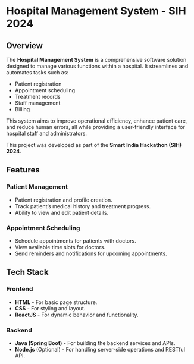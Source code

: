 <h1>Hospital Management System - SIH 2024</h1>

<h2>Overview</h2>
<p>The <strong>Hospital Management System</strong> is a comprehensive software solution designed to manage various functions within a hospital. It streamlines and automates tasks such as:</p>
<ul>
  <li>Patient registration</li>
  <li>Appointment scheduling</li>
  <li>Treatment records</li>
  <li>Staff management</li>
  <li>Billing</li>
</ul>
<p>This system aims to improve operational efficiency, enhance patient care, and reduce human errors, all while providing a user-friendly interface for hospital staff and administrators.</p>
<p>This project was developed as part of the <strong>Smart India Hackathon (SIH) 2024</strong>.</p>

<h2>Features</h2>
<h3>Patient Management</h3>
<ul>
  <li>Patient registration and profile creation.</li>
  <li>Track patient’s medical history and treatment progress.</li>
  <li>Ability to view and edit patient details.</li>
</ul>

<h3>Appointment Scheduling</h3>
<ul>
  <li>Schedule appointments for patients with doctors.</li>
  <li>View available time slots for doctors.</li>
  <li>Send reminders and notifications for upcoming appointments.</li>
</ul>

<h2>Tech Stack</h2>
<h3>Frontend</h3>
<ul>
  <li><strong>HTML</strong> - For basic page structure.</li>
  <li><strong>CSS</strong> - For styling and layout.</li>
  <li><strong>ReactJS</strong> - For dynamic behavior and functionality.</li>
</ul>

<h3>Backend</h3>
<ul>
  <li><strong>Java (Spring Boot)</strong> - For building the backend services and APIs.</li>
  <li><strong>Node.js</strong> (Optional) - For handling server-side operations and RESTful API.</li>
</ul>
